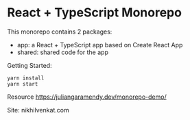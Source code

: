# React + TypeScript Monorepo

This monorepo contains 2 packages:
* app: a React + TypeScript app based on Create React App
* shared: shared code for the app

Getting Started:

```
yarn install
yarn start 

```
Resource https://juliangaramendy.dev/monorepo-demo/

Site:  nikhilvenkat.com
